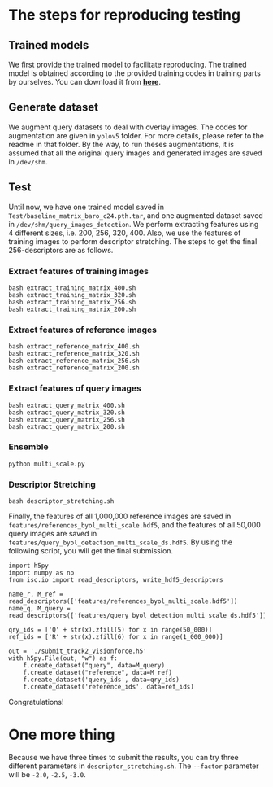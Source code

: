 # The steps for reproducing testing

## Trained models
We first provide the trained model to facilitate reproducing. The trained model is obtained according to the provided training codes in training parts by ourselves. You can download it from [**here**](https://drive.google.com/file/d/1FGOfqOckHWVUtvQEgAkDj7TxPTINDIKb/view?usp=sharing).


## Generate dataset
We augment query datasets to deal with overlay images. The codes for augmentation are given in ```yolov5``` folder. For more details, please refer to the readme in that folder. By the way, to run theses augmentations, it is assumed that all the original query images and generated images are saved in ```/dev/shm```.

## Test
Until now, we have one trained model saved in ```Test/baseline_matrix_baro_c24.pth.tar```, and one augmented dataset saved in ```/dev/shm/query_images_detection```. We perform extracting features using 4 different sizes, i.e. 200, 256, 320, 400. Also, we use the features of training images to perform descriptor stretching. The steps to get the final 256-descriptors are as follows.

### Extract features of training images
```
bash extract_training_matrix_400.sh
bash extract_training_matrix_320.sh
bash extract_training_matrix_256.sh
bash extract_training_matrix_200.sh
```

### Extract features of reference images
```
bash extract_reference_matrix_400.sh
bash extract_reference_matrix_320.sh
bash extract_reference_matrix_256.sh
bash extract_reference_matrix_200.sh
```

### Extract features of query images
```
bash extract_query_matrix_400.sh
bash extract_query_matrix_320.sh
bash extract_query_matrix_256.sh
bash extract_query_matrix_200.sh
```

### Ensemble
```
python multi_scale.py
```

### Descriptor Stretching
```
bash descriptor_stretching.sh
```

Finally, the features of all 1,000,000 reference images are saved in ```features/references_byol_multi_scale.hdf5```, and the features of all 50,000 query images are saved in ```features/query_byol_detection_multi_scale_ds.hdf5```. By using the following script, you will get the final submission.
```
import h5py
import numpy as np
from isc.io import read_descriptors, write_hdf5_descriptors

name_r, M_ref = read_descriptors(['features/references_byol_multi_scale.hdf5'])
name_q, M_query = read_descriptors(['features/query_byol_detection_multi_scale_ds.hdf5'])

qry_ids = ['Q' + str(x).zfill(5) for x in range(50_000)]
ref_ids = ['R' + str(x).zfill(6) for x in range(1_000_000)]

out = './submit_track2_visionforce.h5'
with h5py.File(out, "w") as f:
    f.create_dataset("query", data=M_query)
    f.create_dataset("reference", data=M_ref)
    f.create_dataset('query_ids', data=qry_ids)
    f.create_dataset('reference_ids', data=ref_ids)
```



Congratulations!

# One more thing
Because we have three times to submit the results, you can try three different parameters in ```descriptor_stretching.sh```. The ```--factor``` parameter will be ```-2.0```, ```-2.5```, ```-3.0```. 



